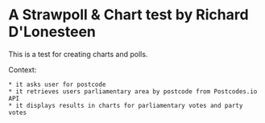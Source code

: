 # A Strawpoll & Chart test by Richard D'Lonesteen

This is a test for creating charts and polls.

Context:

	* it asks user for postcode
	* it retrieves users parliamentary area by postcode from Postcodes.io API
	* it displays results in charts for parliamentary votes and party votes